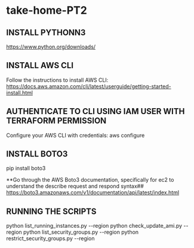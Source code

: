 # take-home-PT2
## INSTALL PYTHONN3
https://www.python.org/downloads/
## INSTALL AWS CLI
Follow the instructions to install AWS CLI:
https://docs.aws.amazon.com/cli/latest/userguide/getting-started-install.html

## AUTHENTICATE TO CLI USING IAM USER WITH TERRAFORM PERMISSION
Configure your AWS CLI with credentials:
aws configure

## INSTALL BOTO3
pip install boto3

**Go through the AWS Boto3 documentation, specifically for ec2 to understand the describe request and respond syntax##
https://boto3.amazonaws.com/v1/documentation/api/latest/index.html

## RUNNING THE SCRIPTS
python list_running_instances.py --region <region>
python check_update_ami.py --region <region>
python list_security_groups.py --region <region>
python restrict_security_groups.py --region <region>
